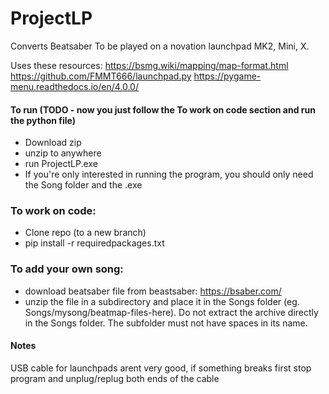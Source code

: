 # ProjectLP
Converts Beatsaber To be played on a novation launchpad MK2, Mini, X.

Uses these resources: 
https://bsmg.wiki/mapping/map-format.html
https://github.com/FMMT666/launchpad.py
https://pygame-menu.readthedocs.io/en/4.0.0/

#### To run (TODO - now you just follow the To work on code section and run the python file)
* Download zip
* unzip to anywhere
* run ProjectLP.exe
* If you're only interested in running the program, you should only need the Song folder and the .exe

### To work on code:
* Clone repo (to a new branch)
* pip install -r requiredpackages.txt

### To add your own song:
* download beatsaber file from beastsaber: https://bsaber.com/
* unzip the file in a subdirectory and place it in the Songs folder (eg. Songs/mysong/beatmap-files-here). Do not extract the archive directly in the Songs folder. The subfolder must not have spaces in its name.

#### Notes
USB cable for launchpads arent very good, if something breaks first stop program and unplug/replug both ends of the cable
